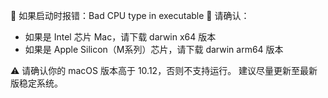🧪 如果启动时报错：Bad CPU type in executable
📌 请确认：
- 如果是 Intel 芯片 Mac，请下载 darwin x64 版本
- 如果是 Apple Silicon（M系列）芯片，请下载 darwin arm64 版本

⚠️ 请确认你的 macOS 版本高于 10.12，否则不支持运行。
建议尽量更新至最新版稳定系统。